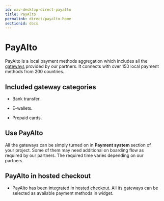 ```yaml
---
id: nav-desktop-direct-payalto
title: PayAlto
permalink: direct/payalto-home
sectionid: docs
---
```


# PayAlto

PayAlto is a local payment methods aggregation which includes all the [gateways](https://www.paymentwall.com/payment-methods) provided by our partners. It connects with over 150 local payment methods from 200 countries.  

## Included gateway categories

* Bank transfer.

* E-wallets.

* Prepaid cards.

## Use PayAlto

All the gateways can be simply turned on in **Payment system** section of your project.  Some of them may need additional on boarding flow as required by our partners. The required time varies depending on our partners. 

## PayAlto in hosted checkout

* PayAlto has been integrated in [hosted checkout](/hosted-home). All its gateways can be selected as available payment methods in widget.

